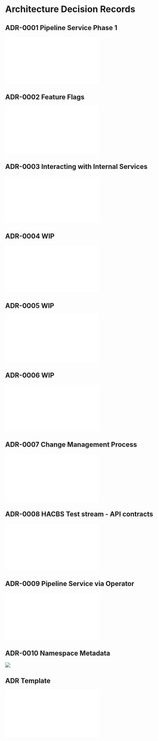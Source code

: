 # Architecture Decision Records

## ADR-0001 Pipeline Service Phase 1

![](../ADR/adr-0001-pipeline-service-phase-1.md)


## ADR-0002 Feature Flags

![](../ADR/0002-feature-flags.md)

## ADR-0003 Interacting with Internal Services

![](../ADR/0003-interacting-with-internal-services.md)

## ADR-0004 WIP

![](../ADR/0003-interacting-with-internal-services.md)

## ADR-0005 WIP

![](../ADR/0003-interacting-with-internal-services.md)

## ADR-0006 WIP

![](../ADR/0003-interacting-with-internal-services.md)

## ADR-0007 Change Management Process

![](../ADR/adr-0007-change-management.md)

## ADR-0008 HACBS Test stream - API contracts

![](../ADR/0008-integration-service-api-contracts.md)

## ADR-0009 Pipeline Service via Operator

![](../ADR/0009-pipeline-service-via-operator.md)

## ADR-0010 Namespace Metadata

![](../ADR/adr-0010-namespace-metadata)

## ADR Template

![](../ADR/adr-template.md)
